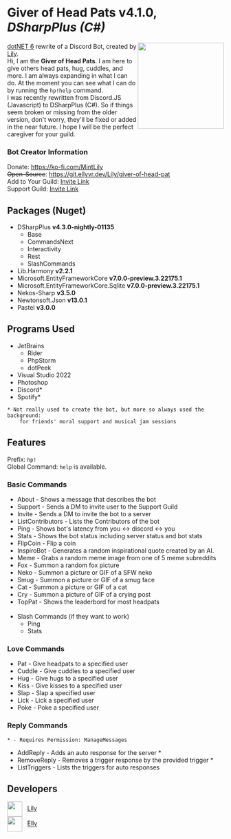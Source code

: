 <h1>Giver of Head Pats v4.1.0, <i>DSharpPlus (C#)</i></h1>
<img src="https://i.mintlily.lgbt/HeadPatSharp.png" align="right" width="200" height="200" />
<p>
<a href="https://dotnet.microsoft.com/en-us/download/dotnet/6.0" target="_blank">dotNET 6</a> rewrite of a Discord Bot, 
created by <a href="https://mintlily.lgbt/">Lily</a>. <br>
Hi, I am the <b>Giver of Head Pats</b>. I am here to give others head pats, hug, cuddles, and more. I am always expanding in what I can do.
At the moment you can see what I can do by running the <code>hp!help</code> command. <br>
I was recently rewritten from Discord.JS (Javascript) to DSharpPlus (C#). So if things seem broken or missing from the older version, don't worry, they'll be fixed
or added in the near future.
I hope I will be the perfect caregiver for your guild.
</p>

<h3>Bot Creator Information</h3>
<p>
Donate: <a href="https://ko-fi.com/MintLily" target="_blank">https://ko-fi.com/MintLily</a><br>
<s>Open-Source</s>: <a href="https://git.ellyvr.dev/Lily/giver-of-head-pat" target="_blank">https://git.ellyvr.dev/Lily/giver-of-head-pat</a><br>
Add to Your Guild: <a href="https://discord.com/api/oauth2/authorize?client_id=489144212911030304&permissions=1238830009424&scope=applications.commands%20bot" target="_blank">Invite Link</a><br>
Support Guild: <a href="https://discord.gg/98JExhF" target="_blank">Invite Link</a><br>
</p>

<h2>Packages (Nuget)</h2>
<ul>
    <li>DSharpPlus <b>v4.3.0-nightly-01135</b>
        <ul>
            <li>Base</li>
            <li>CommandsNext</li>
            <li>Interactivity</li>
            <li>Rest</li>
            <li>SlashCommands</li>
        </ul>
    </li>
    <li>Lib.Harmony <b>v2.2.1</b></li>
    <li>Microsoft.EntityFrameworkCore <b>v7.0.0-preview.3.22175.1</b></li>
    <li>Microsoft.EntityFrameworkCore.Sqlite <b>v7.0.0-preview.3.22175.1</b></li>
    <li>Nekos-Sharp <b>v3.5.0</b></li>
    <li>Newtonsoft.Json <b>v13.0.1</b></li>
    <li>Pastel <b>v3.0.0</b></li>
</ul>

<h2>Programs Used</h2>
<ul>
    <li>JetBrains
        <ul>
            <li>Rider</li>
            <li>PhpStorm</li>
            <li>dotPeek</li>
        </ul>
    </li>
    <li>Visual Studio 2022</li>
    <li>Photoshop</li>
    <li>Discord*</li>
    <li>Spotify*</li>
</ul>

```
* Not really used to create the bot, but more so always used the background:
    for friends' moral support and musical jam sessions
```

<h2>Features</h2>
<p>Prefix: <code>hp!</code><br> Global Command: <code>help</code> is available.</p>
<h3>Basic Commands</h3>
<ul>
    <li>About - Shows a message that describes the bot</li>
    <li>Support - Sends a DM to invite user to the Support Guild</li>
    <li>Invite - Sends a DM to invite the bot to a server</li>
    <li>ListContributors - Lists the Contributors of the bot</li>
    <li>Ping - Shows bot's latency from you <-> discord <-> you</li>
    <li>Stats - Shows the bot status including server status and bot stats</li>
    <li>FlipCoin - Flip a coin</li>
    <li>InspiroBot - Generates a random inspirational quote created by an AI.</li>
    <li>Meme - Grabs a random meme image from one of 5 meme subreddits</li>
    <li>Fox - Summon a random fox picture</li>
    <li>Neko - Summon a picture or GIF of a SFW neko</li>
    <li>Smug - Summon a picture or GIF of a smug face</li>
    <li>Cat - Summon a picture or GIF of a cat</li>
    <li>Cry - Summon a picture of GIF of a crying post</li>
    <li>TopPat - Shows the leaderbord for most headpats</li>
    <br>
    <li>Slash Commands (if they want to work)
        <ul>
            <li>Ping</li>
            <li>Stats</li>
        </ul>
    </li>
</ul>

<h3>Love Commands</h3>
<ul>
    <li>Pat - Give headpats to a specified user</li>
    <li>Cuddle - Give cuddles to a specified user</li>
    <li>Hug - Give hugs to a specified user</li>
    <li>Kiss - Give kisses to a specified user</li>
    <li>Slap - Slap a specified user</li>
    <li>Lick - Lick a specified user</li>
    <li>Poke - Poke a specified user</li>
</ul>

<h3>Reply Commands</h3>

```
* - Requires Permission: ManageMessages
```
<ul>
    <li>AddReply - Adds an auto response for the server *</li>
    <li>RemoveReply - Removes a trigger response by the provided trigger *</li>
    <li>ListTriggers - Lists the triggers for auto responses</li>
</ul>

<h2>Developers</h2>
<img src="https://git.ellyvr.dev/uploads/-/system/user/avatar/7/avatar.png" height="35px" align=center /> &nbsp;
    <a href="https://git.ellyvr.dev/Lily">Lily</a><br>
<img src="https://git.ellyvr.dev/uploads/-/system/user/avatar/2/avatar.png" height="35px" align=center /> &nbsp;
    <a href="https://git.ellyvr.dev/Elly">Elly</a>